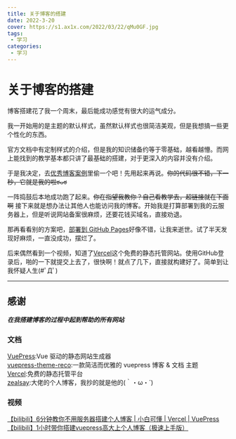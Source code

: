 ```yaml
---
title: 关于博客的搭建
date: 2022-3-20
cover: https://s1.ax1x.com/2022/03/22/qMu0GF.jpg
tags:
 - 学习
categories:
 - 学习
---
```

# 关于博客的搭建

博客搭建花了我一个周末，最后能成功感觉有很大的运气成分。

我一开始用的是主题的默认样式，虽然默认样式也很简洁美观，但是我想搞一些更个性化的东西。

官方文档中有定制样式的介绍，但是我的知识储备约等于零基础，越看越懵。而网上能找到的教学基本都只讲了最基础的搭建，对于更深入的内容并没有介绍。

于是我决定，去[优秀博客案例](https://vuepress-theme-reco.recoluan.com/views/other/theme-example.html)里偷一个吧！先用起来再说。~~你的代码很不错，下一秒，它就是我的啦ಠᴗಠ~~

一阵捣鼓后本地成功跑了起来。~~你在指望我教你？自己看教学去，超链接就在下面啊~~  接下来就是想办法让其他人也能访问我的博客。开始我是打算部署到我的云服务器上，但是听说网站备案很麻烦，还要花钱买域名，直接劝退。

那再看看别的方案吧，[部署到 GitHub Pages](https://v1.vuepress.vuejs.org/zh/guide/deploy.html#github-pages)好像不错，让我来逝世。试了半天发现好麻烦，一直没成功，摆烂了。

后来偶然看到一个视频，知道了[Vercel](https://vercel.com/)这个免费的静态托管网站。使用GitHub登录后，啪的一下就提交上去了，很快啊！就点了几下，直接就构建好了。简单到让我怀疑人生(#ﾟДﾟ)

---


## 感谢
***在我搭建博客的过程中起到帮助的所有网站***

### 文档

[VuePress](https://v1.vuepress.vuejs.org/zh/):Vue 驱动的静态网站生成器<br>
[vuepress-theme-reco](https://vuepress-theme-reco.recoluan.com/):一款简洁而优雅的 vuepress 博客 & 文档 主题<br>
[Vercel](https://vercel.com/):免费的静态托管平台<br>
[zealsay](https://www.zealsay.com/):大佬的个人博客，我抄的就是他的(｀・ω・´)

### 视频
[【bilibili】6分钟教你不用服务器搭建个人博客 | 小白可懂 | Vercel | VuePress](https://www.bilibili.com/video/BV17Q4y1Y7LF?share_source=copy_web)<br>
[【bilibili】1小时带你搭建vuepress高大上个人博客（极速上手版）](https://www.bilibili.com/video/BV17t41177cr?share_source=copy_web)
